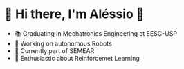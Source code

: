# 👋 Hi there, I'm Aléssio 🦟

- 📚 Graduating in Mechatronics Engineering at EESC-USP
- 🦼 Working on autonomous Robots
- 🌱 Currently part of SEMEAR
- 🧠 Enthusiastic about Reinforcemet Learning

